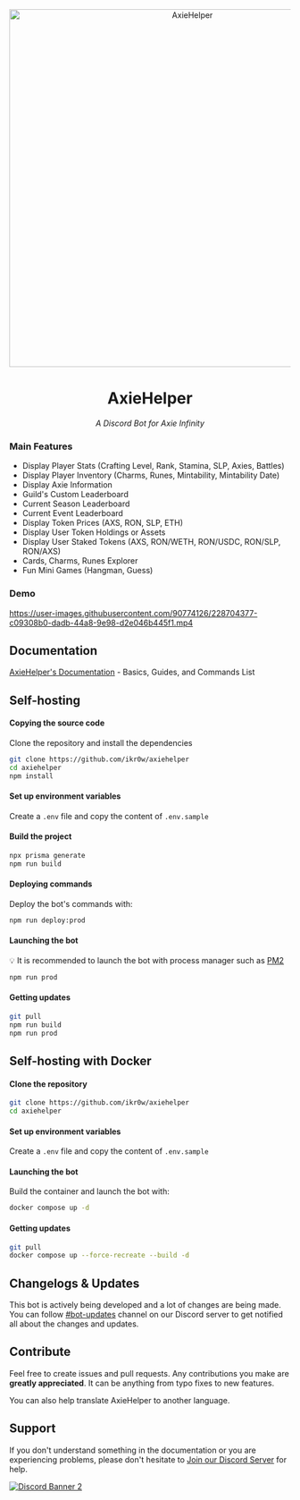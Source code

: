 <div align="center">

   <img src="https://i.imgur.com/lpP488A.png" alt="AxieHelper" width="640" height="auto">

# AxieHelper

_A Discord Bot for Axie Infinity_

</div>

### Main Features

- Display Player Stats (Crafting Level, Rank, Stamina, SLP, Axies, Battles)
- Display Player Inventory (Charms, Runes, Mintability, Mintability Date)
- Display Axie Information
- Guild's Custom Leaderboard
- Current Season Leaderboard
- Current Event Leaderboard
- Display Token Prices (AXS, RON, SLP, ETH)
- Display User Token Holdings or Assets
- Display User Staked Tokens (AXS, RON/WETH, RON/USDC, RON/SLP, RON/AXS)
- Cards, Charms, Runes Explorer
- Fun Mini Games (Hangman, Guess)

### Demo

https://user-images.githubusercontent.com/90774126/228704377-c09308b0-dadb-44a8-9e98-d2e046b445f1.mp4

## Documentation

[AxieHelper's Documentation](https://docs.axiehelper.com) - Basics, Guides, and Commands List

## Self-hosting

#### Copying the source code

Clone the repository and install the dependencies

```bash
git clone https://github.com/ikr0w/axiehelper
cd axiehelper
npm install
```

#### Set up environment variables

Create a `.env` file and copy the content of `.env.sample`

#### Build the project

```bash
npx prisma generate
npm run build
```

#### Deploying commands

Deploy the bot's commands with:

```bash
npm run deploy:prod
```

#### Launching the bot

💡 It is recommended to launch the bot with process manager such as [PM2](https://pm2.keymetrics.io/)

```bash
npm run prod
```

#### Getting updates

```bash
git pull
npm run build
npm run prod
```

## Self-hosting with Docker

#### Clone the repository

```bash
git clone https://github.com/ikr0w/axiehelper
cd axiehelper
```

#### Set up environment variables

Create a `.env` file and copy the content of `.env.sample`

#### Launching the bot
Build the container and launch the bot with:

```bash
docker compose up -d
```

#### Getting updates

```bash
git pull
docker compose up --force-recreate --build -d
```

## Changelogs & Updates

This bot is actively being developed and a lot of changes are being made. You can follow [#bot-updates](https://discord.gg/xyWaa4rRBy) channel on our Discord server to get notified all about the changes and updates.

## Contribute

Feel free to create issues and pull requests. Any contributions you make are **greatly appreciated**. It can be anything from typo fixes to new features.

You can also help translate AxieHelper to another language.

## Support

If you don't understand something in the documentation or you are experiencing problems, please don't hesitate to [Join our Discord Server](https://discord.gg/xyWaa4rRBy) for help.

[![Discord Banner 2](https://discordapp.com/api/guilds/864194584732106782/widget.png?style=banner2)](https://discord.gg/xyWaa4rRBy)
